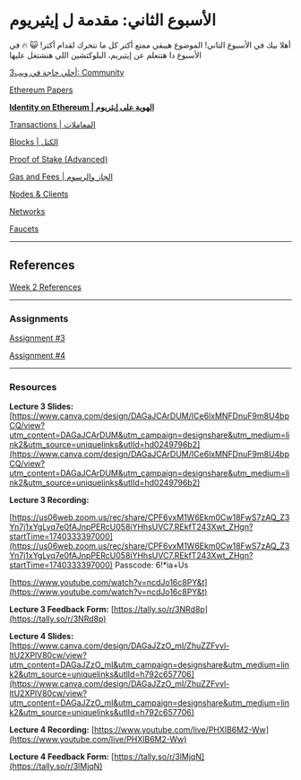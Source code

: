 # الأسبوع الثاني: مقدمة ل إيثيريوم

أهلا بيك في الأسبوع التاني! الموضوع هيبقي ممتع أكتر كل ما نتحرك لقدام أكتر! 😺 🔥 في الأسبوع دا هتتعلم عن إيثيريم، البلوكتشين اللي هنشتغل عليها

[أحلي حاجة في ويب3: Community](https://www.notion.so/3-Community-1a2b1099640d81909fe3d298698ee854?pvs=21)

[Ethereum Papers](https://www.notion.so/Ethereum-Papers-1a2b1099640d8186b7bcf3bfca88f3f3?pvs=21)

[**Identity on Ethereum | الهوية على إيثريوم**](https://www.notion.so/Identity-on-Ethereum-1a2b1099640d81e4abc2fd01e4b62792?pvs=21)

[Transactions | المعاملات](https://www.notion.so/Transactions-1a2b1099640d81dca90dd8ff1ba32e5c?pvs=21)

[Blocks | الكتل](https://www.notion.so/Blocks-1a2b1099640d81af8cbdc4852a4d97a6?pvs=21)

[Proof of Stake (Advanced)](https://www.notion.so/Proof-of-Stake-Advanced-1a2b1099640d80a0ba44d4870da09757?pvs=21)

[Gas and Fees | الجاز والرسوم](https://www.notion.so/Gas-and-Fees-1a2b1099640d8131b79bddff833392ea?pvs=21)

[Nodes & Clients](https://www.notion.so/Nodes-Clients-1a2b1099640d81ec9c3ecd0e2a52a600?pvs=21)

[Networks](https://www.notion.so/Networks-1a2b1099640d81698023e21110d332a0?pvs=21)

[Faucets](https://www.notion.so/Faucets-1a2b1099640d812f89dbdfef0569dee0?pvs=21)

---

## References

[Week 2 References](https://www.notion.so/Week-2-References-1a2b1099640d81b5887cd27c2601bac5?pvs=21)

---

### Assignments

[Assignment #3](https://www.notion.so/Assignment-3-1a2b1099640d81b9b8e3c0577da36012?pvs=21)

[Assignment #4](https://www.notion.so/Assignment-4-1a2b1099640d81948bb4f55e25a7449c?pvs=21)

---

### Resources

**Lecture 3 Slides:** [https://www.canva.com/design/DAGaJCArDUM/ICe6lxMNFDnuF9m8U4bpCQ/view?utm_content=DAGaJCArDUM&utm_campaign=designshare&utm_medium=link2&utm_source=uniquelinks&utlId=hd0249796b2](https://www.canva.com/design/DAGaJCArDUM/ICe6lxMNFDnuF9m8U4bpCQ/view?utm_content=DAGaJCArDUM&utm_campaign=designshare&utm_medium=link2&utm_source=uniquelinks&utlId=hd0249796b2)

**Lecture 3 Recording:**

[https://us06web.zoom.us/rec/share/CPF6vxM1W6Ekm0Cw18FwS7zAQ_Z3Yn7j1xYgLyq7e0fAJnpPERcU058iYHhsUVC7.REkfT243Xwt_ZHgn?startTime=1740333397000](https://us06web.zoom.us/rec/share/CPF6vxM1W6Ekm0Cw18FwS7zAQ_Z3Yn7j1xYgLyq7e0fAJnpPERcU058iYHhsUVC7.REkfT243Xwt_ZHgn?startTime=1740333397000) Passcode: 6!\*ia+Us

[https://www.youtube.com/watch?v=ncdJo16c8PY&t](https://www.youtube.com/watch?v=ncdJo16c8PY&t)

**Lecture 3 Feedback Form:** [https://tally.so/r/3NRd8p](https://tally.so/r/3NRd8p)

**Lecture 4 Slides:** [https://www.canva.com/design/DAGaJZzO_mI/ZhuZZFvvl-ltU2XPlV80cw/view?utm_content=DAGaJZzO_mI&utm_campaign=designshare&utm_medium=link2&utm_source=uniquelinks&utlId=h792c657706](https://www.canva.com/design/DAGaJZzO_mI/ZhuZZFvvl-ltU2XPlV80cw/view?utm_content=DAGaJZzO_mI&utm_campaign=designshare&utm_medium=link2&utm_source=uniquelinks&utlId=h792c657706)

**Lecture 4 Recording:** [https://www.youtube.com/live/PHXlB6M2-Ww](https://www.youtube.com/live/PHXlB6M2-Ww)

**Lecture 4 Feedback Form:** [https://tally.so/r/3lMjqN](https://tally.so/r/3lMjqN)
